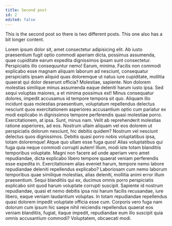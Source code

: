 ```yaml
---
title: Second post
id: 2
edited: false
---
```


This is the second post so there is two different posts. This one also has a bit longer content.

Lorem ipsum dolor sit, amet consectetur adipisicing elit. Ab iusto praesentium fugit optio commodi aperiam dicta, possimus assumenda, quae cupiditate earum expedita dignissimos ipsam sunt consectetur. Perspiciatis illo consequuntur nemo!
Earum, minima. Facilis non commodi explicabo esse magnam aliquam laborum ad nesciunt, consequatur perspiciatis ipsam aliquid quas doloremque ut natus iure cupiditate, mollitia quaerat qui dolor deserunt officia? Molestiae, sapiente.
Non dolorem molestias similique minus assumenda eaque deleniti harum iusto ipsa. Sed sequi voluptas maiores, a et minima possimus est! Minus consequatur dolores, impedit accusamus id tempore tempora sit quo.
Aliquam illo incidunt quas molestias praesentium, voluptatum repellendus delectus nesciunt quos exercitationem asperiores accusantium optio cum pariatur ex modi explicabo in dignissimos tempore perferendis quasi molestiae porro. Exercitationem, at ipsa.
Sunt, minus nam. Velit ab reprehenderit molestias ratione asperiores, ad eos. Nostrum ullam aliquam vel eos dolorem ut perspiciatis dolorum nesciunt, hic debitis quidem? Nostrum vel nesciunt delectus quos dignissimos.
Debitis quasi porro nobis voluptatibus ipsa, totam doloremque! Atque quo ullam esse fuga quos! Alias voluptatibus qui fuga quia neque commodi corrupti autem! Illum, modi iste totam blanditiis temporibus voluptate.
Magni non facere ad unde aperiam vero amet repudiandae, dicta explicabo libero tempore quaerat veniam perferendis esse expedita in. Exercitationem alias eveniet harum, tempore nemo labore repudiandae deleniti repellendus explicabo?
Laboriosam cum nemo laborum temporibus quae similique molestias, alias deleniti, mollitia animi error illum praesentium. Sequi blanditiis qui ex, ducimus omnis porro perspiciatis explicabo sint quod harum voluptate corrupti suscipit.
Sapiente id nostrum repudiandae, quasi et nemo debitis ipsa nisi harum facilis recusandae, iure libero, eaque veniam laudantium voluptas. In totam repudiandae repellendus quasi dolorem impedit voluptate officia esse cum.
Corporis vero fuga nam dolorum cum ipsum hic saepe nihil reiciendis repellendus quaerat eos veniam blanditiis, fugiat, itaque impedit, repudiandae eum illo suscipit quia omnis accusantium commodi? Voluptatem, obcaecati modi.
